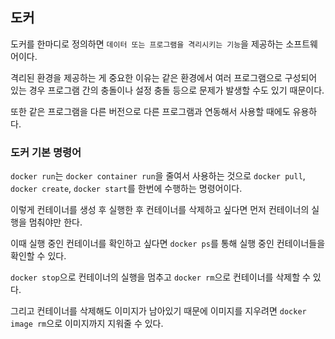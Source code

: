 ## 도커

도커를 한마디로 정의하면 `데이터 또는 프로그램을 격리시키는 기능`을 제공하는 소프트웨어이다.

격리된 환경을 제공하는 게 중요한 이유는 같은 환경에서 여러 프로그램으로 구성되어 있는 경우 프로그램 간의 충돌이나 설정 충돌 등으로 문제가 발생할 수도 있기 때문이다.

또한 같은 프로그램을 다른 버전으로 다른 프로그램과 연동해서 사용할 때에도 유용하다.

### 도커 기본 명령어

`docker run`는 `docker container run`을 줄여서 사용하는 것으로 `docker pull`, `docker create`, `docker start`를 한번에 수행하는 명령어이다.

이렇게 컨테이너를 생성 후 실행한 후 컨테이너를 삭제하고 싶다면 먼저 컨테이너의 실행을 멈춰야만 한다.

이때 실행 중인 컨테이너를 확인하고 싶다면 `docker ps`를 통해 실행 중인 컨테이너들을 확인할 수 있다.

`docker stop`으로 컨테이너의 실행을 멈추고 `docker rm`으로 컨테이너를 삭제할 수 있다.

그리고 컨테이너를 삭제해도 이미지가 남아있기 때문에 이미지를 지우려면 `docker image rm`으로 이미지까지 지워줄 수 있다.
